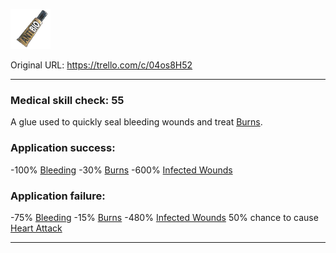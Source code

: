 ![aantibio.png\|200](./Antibiotic%20Glue%20-%20Attachments/6718845db30472d958dd7d54.png)

Original URL: https://trello.com/c/04os8H52

---

### Medical skill check: 55

A glue used to quickly seal bleeding wounds and treat [Burns](../Any%20bodypart/Burns.md).

### Application success:

\-100% [Bleeding](../Any%20bodypart/Bleeding.md)
\-30% [Burns](../Any%20bodypart/Burns.md)
\-600% [Infected Wounds](../Any%20bodypart/Infected%20Wounds.md)

### Application failure:

\-75% [Bleeding](../Any%20bodypart/Bleeding.md)
\-15% [Burns](../Any%20bodypart/Burns.md)
\-480% [Infected Wounds](../Any%20bodypart/Infected%20Wounds.md)
50% chance to cause [Heart Attack](../Heart/Heart%20Attack.md)

---

